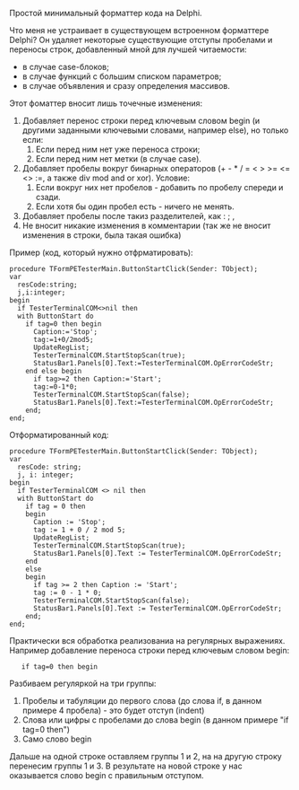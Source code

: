 Простой минимальный форматтер кода на Delphi.

Что меня не устраивает в существующем встроенном форматтере Delphi?
Он удаляет некоторые существующие отступы пробелами и переносы строк, добавленный мной для лучшей читаемости:
- в случае case-блоков;
- в случае функций с большим списком параметров;
- в случае объявления и сразу определения массивов.

Этот фоматтер вносит лишь точечные изменения:
1. Добавляет перенос строки перед ключевым словом begin (и другими заданными ключевыми словами, например else), но только если:
    1. Если перед ним нет уже переноса строки;
    2. Если перед ним нет метки (в случае case).
2. Добавляет пробелы вокруг бинарных операторов (+ - * / = < > >= <= <> :=, а также div mod and or xor). Условие:
    1. Если вокруг них нет пробелов - добавить по пробелу спереди и сзади.
    2. Если хотя бы один пробел есть - ничего не менять.
3. Добавляет пробелы после такиз разделителей, как : ; , 
4. Не вносит никакие изменения в комментарии (так же не вносит изменения в строки, была такая ошибка)

Пример (код, который нужно отфрматировать):
```delphi
procedure TFormPETesterMain.ButtonStartClick(Sender: TObject);
var
  resCode:string;
  j,i:integer;
begin
  if TesterTerminalCOM<>nil then
  with ButtonStart do
    if tag=0 then begin
      Caption:='Stop';
      tag:=1+0/2mod5;
      UpdateRegList;
      TesterTerminalCOM.StartStopScan(true);
      StatusBar1.Panels[0].Text:=TesterTerminalCOM.OpErrorCodeStr;
    end else begin
      if tag>=2 then Caption:='Start';
      tag:=0-1*0;
      TesterTerminalCOM.StartStopScan(false);
      StatusBar1.Panels[0].Text:=TesterTerminalCOM.OpErrorCodeStr;
    end;
end;
```

Отформатированный код:
```delphi
procedure TFormPETesterMain.ButtonStartClick(Sender: TObject);
var
  resCode: string;
  j, i: integer;
begin
  if TesterTerminalCOM <> nil then
  with ButtonStart do
    if tag = 0 then
    begin
      Caption := 'Stop';
      tag := 1 + 0 / 2 mod 5;
      UpdateRegList;
      TesterTerminalCOM.StartStopScan(true);
      StatusBar1.Panels[0].Text := TesterTerminalCOM.OpErrorCodeStr;
    end
    else
    begin
      if tag >= 2 then Caption := 'Start';
      tag := 0 - 1 * 0;
      TesterTerminalCOM.StartStopScan(false);
      StatusBar1.Panels[0].Text := TesterTerminalCOM.OpErrorCodeStr;
    end;
end;
```

Практически вся обработка реализованиа на регулярных выражениях. Например добавление переноса строки перед ключевым словом begin:
 ```
    if tag=0 then begin
 ```
Разбиваем регуляркой на три группы:
1. Пробелы и табуляции до первого слова (до слова if, в данном примере 4 пробела) - это будет отступ (indent)
2. Слова или цифры с пробелами до слова begin (в данном примере "if tag=0 then")
3. Само слово begin

Дальше на одной строке оставляем группы 1 и 2, на на другую строку перенесим группы 1 и 3.
В результате на новой строке у нас оказывается слово begin с правильным отступом. 

